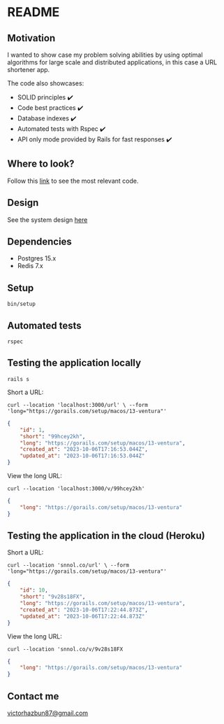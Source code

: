 # README

## Motivation

I wanted to show case my problem solving abilities by using optimal algorithms for large scale and distributed applications, in this case a URL shortener app.

The code also showcases:

- SOLID principles ✔️
- Code best practices  ✔️
- Database indexes ✔️
- Automated tests with Rspec  ✔️
- API only mode provided by Rails for fast responses ✔️

## Where to look?

Follow this [link](https://github.com/search?q=repo%3Avictorhazbun%2Fshorty+%40note+to+read&type=code
) to see the most relevant code.

## Design

See the system design [here](https://github.com/victorhazbun/shorty/blob/main/Design.md)

## Dependencies

- Postgres 15.x
- Redis 7.x

## Setup

`bin/setup`

## Automated tests

`rspec`

## Testing the application locally

`rails s`

Short a URL:

`curl --location 'localhost:3000/url' \
--form 'long="https://gorails.com/setup/macos/13-ventura"'`

```json
{
    "id": 1,
    "short": "99hcey2kh",
    "long": "https://gorails.com/setup/macos/13-ventura",
    "created_at": "2023-10-06T17:16:53.044Z",
    "updated_at": "2023-10-06T17:16:53.044Z"
}
```

View the long URL:

`curl --location 'localhost:3000/v/99hcey2kh'`

```json
{
    "long": "https://gorails.com/setup/macos/13-ventura"
}
```

## Testing the application in the cloud (Heroku)

Short a URL:

`curl --location 'snnol.co/url' \
--form 'long="https://gorails.com/setup/macos/13-ventura"'`

```json
{
    "id": 10,
    "short": "9v28s18FX",
    "long": "https://gorails.com/setup/macos/13-ventura",
    "created_at": "2023-10-06T17:22:44.873Z",
    "updated_at": "2023-10-06T17:22:44.873Z"
}
```

View the long URL:

`curl --location 'snnol.co/v/9v28s18FX`

```json
{
    "long": "https://gorails.com/setup/macos/13-ventura"
}
```

## Contact me

victorhazbun87@gmail.com

